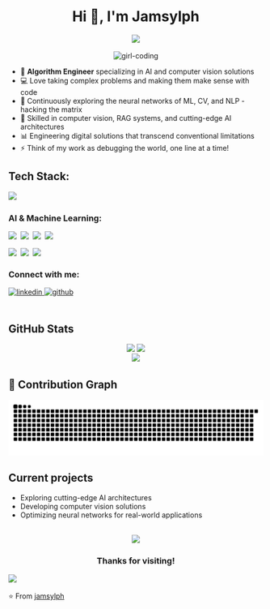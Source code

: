 <h1 align="center">Hi 👋, I'm Jamsylph</h1>
<p align="center">
<img src="https://readme-typing-svg.herokuapp.com/?color=00FFFF&width=380&height=45&lines=Algorithm+Engineer;AI+%26+Computer+Vision;NLP+%26+Deep+Learning;Where+Reality+Meets+Imagination&center=true"></a>
</p>

<div align="center">
  <img src="https://media.giphy.com/media/L1R1tvI9svkIWwpVYr/giphy.gif" width="400" alt="girl-coding" />
</div>

- 🔮 **Algorithm Engineer** specializing in AI and computer vision solutions
- 💻 Love taking complex problems and making them make sense with code
- 🚀 Continuously exploring the neural networks of ML, CV, and NLP - hacking the matrix
- 🤖 Skilled in computer vision, RAG systems, and cutting-edge AI architectures
- 📊 Engineering digital solutions that transcend conventional limitations
- ⚡ Think of my work as debugging the world, one line at a time!

<h2 align="left">Tech Stack:</h2>
<p align="left">
  <a href="https://skillicons.dev">
    <img src="https://skillicons.dev/icons?i=python,cpp,pytorch,tensorflow,opencv,mysql,vscode,linux,git,docker,vim,bash" />
  </a>
</p>

<h3 align="left">AI & Machine Learning:</h3>
<p>
  <img src="https://img.shields.io/badge/Machine_Learning-4B8BBE?style=for-the-badge&logoColor=black&labelColor=00FFFF" />&nbsp;
  <img src="https://img.shields.io/badge/Computer_Vision-5C3EE8?style=for-the-badge&logoColor=black&labelColor=00FFFF" />&nbsp;
  <img src="https://img.shields.io/badge/Deep_Learning-FF6F00?style=for-the-badge&logoColor=black&labelColor=00FFFF" />&nbsp;
  <img src="https://img.shields.io/badge/NLP-9CF?style=for-the-badge&logoColor=black&labelColor=00FFFF" />
</p>

<p>
  <img src="https://img.shields.io/badge/Object_Detection-CD5C5C?style=for-the-badge&logoColor=black&labelColor=00FFFF" />&nbsp;
  <img src="https://img.shields.io/badge/RAG-8B00FF?style=for-the-badge&logoColor=black&labelColor=00FFFF" />&nbsp;
  <img src="https://img.shields.io/badge/Data_Analysis-25A162?style=for-the-badge&logoColor=black&labelColor=00FFFF" />
</p>

<h3 align="left">Connect with me:</h3> 
<div align="left">
  <a href="https://linkedin.com/in/jamsylph" target="_blank">
    <img src=https://img.shields.io/badge/linkedin-%231E77B5.svg?&style=for-the-badge&logo=linkedin&logoColor=white alt=linkedin style="margin-bottom: 5px;" />
  </a>
  <a href="https://github.com/jamsylph" target="_blank">
    <img src=https://img.shields.io/badge/github-%2324292e.svg?&style=for-the-badge&logo=github&logoColor=white alt=github style="margin-bottom: 5px;" />
  </a>
</div>

<br/>

## GitHub Stats

<div align="center">
  <img width="45%" src="https://github-readme-stats.vercel.app/api?username=jamsylph&show_icons=true&hide_border=true&count_private=true&include_all_commits=true&theme=radical" />
  <img width="45%" src="https://github-readme-streak-stats.herokuapp.com/?user=jamsylph&hide_border=true&theme=radical&date_format=M%20j%5B%2C%20Y%5D" />
</div>

<div align="center">
  <img width="35%" src="https://github-readme-stats.vercel.app/api/top-langs/?username=jamsylph&hide_border=true&layout=compact&theme=radical" />
</div>

## 🐍 Contribution Graph

<div align="center">
  <picture>
    <source media="(prefers-color-scheme: dark)" srcset="https://raw.githubusercontent.com/jamsylph/jamsylph/output/github-contribution-grid-snake-dark.svg">
    <source media="(prefers-color-scheme: light)" srcset="https://raw.githubusercontent.com/jamsylph/jamsylph/output/github-contribution-grid-snake.svg">
    <img alt="snake animation" src="https://raw.githubusercontent.com/jamsylph/jamsylph/output/github-contribution-grid-snake.svg">
  </picture>
</div>

## Current projects
- Exploring cutting-edge AI architectures
- Developing computer vision solutions
- Optimizing neural networks for real-world applications

<br/>

<div align="center">
  <img src="https://media.giphy.com/media/du3J3cXyzhj75IOgvA/giphy.gif" width="100">
  <h3>Thanks for visiting!</h3>
</div>

![](https://komarev.com/ghpvc/?username=jamsylph&color=00FFFF)

⭐️ From [jamsylph](https://github.com/jamsylph)
